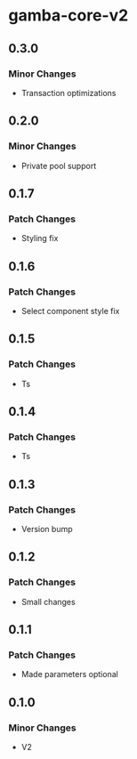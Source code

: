# gamba-core-v2

## 0.3.0

### Minor Changes

- Transaction optimizations

## 0.2.0

### Minor Changes

- Private pool support

## 0.1.7

### Patch Changes

- Styling fix

## 0.1.6

### Patch Changes

- Select component style fix

## 0.1.5

### Patch Changes

- Ts

## 0.1.4

### Patch Changes

- Ts

## 0.1.3

### Patch Changes

- Version bump

## 0.1.2

### Patch Changes

- Small changes

## 0.1.1

### Patch Changes

- Made parameters optional

## 0.1.0

### Minor Changes

- V2
